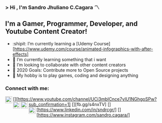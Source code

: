 ### > Hi , I'm Sandro Jhuliano C.Cagara :part_alternation_mark:

## I'm a Gamer, Programmer, Developer, and Youtube Content Creator!
- :shipit: I’m currently learning a [Udemy Course][https://www.udemy.com/course/animated-infographics-with-after-effects]
- 🔌 I’m currently learning something that i want
- 🔎 I’m looking to collaborate with other content creators
- 🏁 2020 Goals: Contribute more to Open Source projects
- 💯 My hobby is to play games, coding and designing anything

### Connect with me:
[<img align="left" alt="Music Taste | YouTube" href="/dasd" width="22px" src="https://cdn.jsdelivr.net/npm/simple-icons@v3/icons/youtube.svg" />][https://www.youtube.com/channel/UCi3mbICnce7yIU1NGhgoSPw?sub_confirmation=1]
[<img align="left" alt="S4nxTV | Facebook" width="22px" src="https://cdn.jsdelivr.net/npm/simple-icons@v3/icons/facebook.svg" />][fb.gg/s4nxTV]
[<img align="left" alt="Sandro Cagara | LinkedIn" width="22px" src="https://cdn.jsdelivr.net/npm/simple-icons@v3/icons/linkedin.svg" />][https://www.linkedin.com/in/sndrcgr/]
[<img align="left" alt="Sandro Cagara | Instagram" width="22px" src="https://cdn.jsdelivr.net/npm/simple-icons@v3/icons/instagram.svg" />][https://www.instagram.com/sandro.cagara/]

<br />